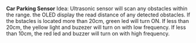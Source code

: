 **Car Parking Sensor**
Idea: Ultrasonic sensor will scan any obstacles within the range. the OLED display the read distance of any detected obstacles. If the bstacles is located more than 20cm, green led will turn ON. If less than 20cm, the yellow light and buzezer will turn on with low frequency. If less than 10cm, the red led and buzzer will turn on with high frequency.

